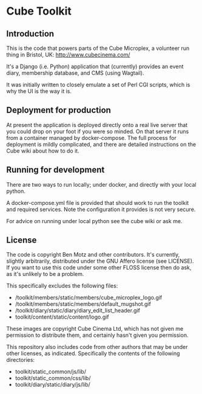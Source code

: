 Cube Toolkit
============

Introduction
------------

This is the code that powers parts of the Cube Microplex, a volunteer run
thing in Bristol, UK: http://www.cubecinema.com/

It's a Django (i.e. Python) application that (currently) provides an event
diary, membership database, and CMS (using Wagtail).

It was initially written to closely emulate a set of Perl CGI scripts, which
is why the UI is the way it is.

Deployment for production
-------------------------

At present the application is deployed directly onto a real live server that
you could drop on your foot if you were so minded. On that server it runs
from a container managed by docker-compose. The full process for deployment
is mildly complicated, and there are detailed instructions on the Cube wiki
about how to do it.


Running for development
-----------------------

There are two ways to run locally; under docker, and directly with your local
python.

A docker-compose.yml file is provided that should work to run the toolkit and
required services. Note the configuration it provides is not very secure.

For advice on running under local python see the cube wiki or ask me.

License
-------
The code is copyright Ben Motz and other contributors. It's currently,
slightly arbitrarily, distributed under the GNU Affero license (see LICENSE).
If you want to use this code under some other FLOSS license then do ask, as
it's unlikely to be a problem.

This specifically excludes the following files:

*  /toolkit/members/static/members/cube_microplex_logo.gif
*  /toolkit/members/static/members/default_mugshot.gif
*  /toolkit/diary/static/diary/diary_edit_list_header.gif
*  toolkit/content/static/content/logo.gif

These images are copyright Cube Cinema Ltd, which has not given me permission
to distribute them, and certainly hasn't given you permission.

This repository also includes code from other authors that may be under
other licenses, as indicated. Specifically the contents of the following
directories:

* toolkit/static_common/js/lib/
* toolkit/static_common/css/lib/
* toolkit/diary/static/diary/js/lib/

